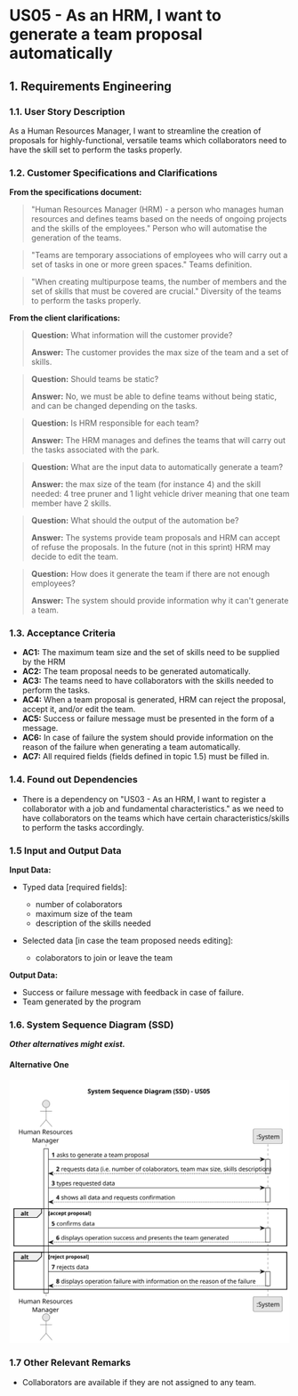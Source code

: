 # US05 - As an HRM, I want to generate a team proposal automatically

## 1. Requirements Engineering

### 1.1. User Story Description

As a Human Resources Manager, I want to streamline the creation of proposals for highly-functional, versatile teams which collaborators need to have the skill set to perform the tasks properly.

### 1.2. Customer Specifications and Clarifications

**From the specifications document:**

>   "Human Resources Manager (HRM) - a person who manages human resources and defines teams based on the needs of ongoing projects and the skills of the employees."
>   Person who will automatise the generation of the teams.

>	"Teams are temporary associations of employees who will carry out a set of tasks in one or more green spaces."
>   Teams definition.

>   "When creating multipurpose teams, the number of members and the set of skills that must be covered are crucial."
>   Diversity of the teams to perform the tasks properly.

**From the client clarifications:**

> **Question:** What information will the customer provide?
>
> **Answer:** The customer provides the max size of the team and a set of skills.

> **Question:** Should teams be static?
>
> **Answer:** No, we must be able to define teams without being static, and can be changed depending on the tasks.

> **Question:** Is HRM responsible for each team?
>
> **Answer:** The HRM manages and defines the teams that will carry out the tasks associated with the park.

> **Question:** What are the input data to automatically generate a team?
>
> **Answer:** the max size of the team (for instance 4) and the skill needed: 4 tree pruner and 1 light vehicle driver meaning that one team member have 2 skills.

> **Question:** What should the output of the automation be?
>
> **Answer:** The systems provide team proposals and HRM can accept of refuse the proposals. In the future (not in this sprint) HRM may decide to edit the team.

> **Question:** How does it generate the team if there are not enough employees?
>
> **Answer:** The system should provide information why it can't generate a team.

### 1.3. Acceptance Criteria

* **AC1:** The maximum team size and the set of skills need to be supplied by the HRM
* **AC2:** The team proposal needs to be generated automatically.
* **AC3:** The teams need to have collaborators with the skills needed to perform the tasks.
* **AC4:** When a team proposal is generated, HRM can reject the proposal, accept it, and/or edit the team.
* **AC5:** Success or failure message must be presented in the form of a message.
* **AC6:** In case of failure the system should provide information on the reason of the failure when generating a team automatically.
* **AC7:** All required fields (fields defined in topic 1.5) must be filled in.

### 1.4. Found out Dependencies

* There is a dependency on "US03 - As an HRM, I want to register a collaborator with a job and fundamental characteristics." as we need to have collaborators on the teams which have certain characteristics/skills to perform the tasks accordingly.

### 1.5 Input and Output Data

**Input Data:**

* Typed data [required fields]:
  * number of colaborators
  * maximum size of the team
  * description of the skills needed

* Selected data [in case the team proposed needs editing]:
  * colaborators to join or leave the team

**Output Data:**

* Success or failure message with feedback in case of failure.
* Team generated by the program

### 1.6. System Sequence Diagram (SSD)

**_Other alternatives might exist._**

#### Alternative One

![System Sequence Diagram](svg/us05-system-sequence-diagram.svg)

### 1.7 Other Relevant Remarks

* Collaborators are available if they are not assigned to any team.